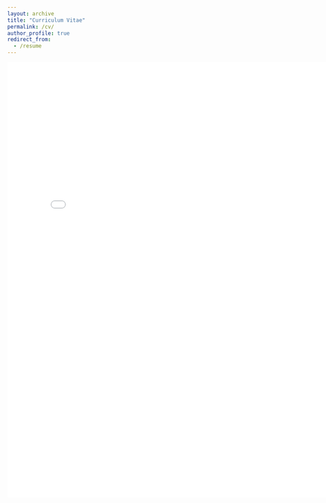 ```yaml
---
layout: archive
title: "Curriculum Vitae"
permalink: /cv/
author_profile: true
redirect_from:
  - /resume
---
```


<iframe id="pdf-js-viewer" src="{{site.url}}/assets/web/viewer.html?file={{site.url}}/files/SandeepaBhuyanCV.pdf" title="webviewer" frameborder="0" width="800" height="1000" class = "rounded-xl"></iframe> 
